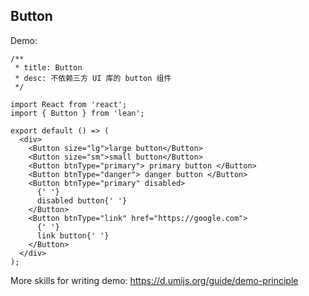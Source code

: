 ## Button

Demo:

```tsx
/**
 * title: Button
 * desc: 不依赖三方 UI 库的 button 组件
 */

import React from 'react';
import { Button } from 'lean';

export default () => (
  <div>
    <Button size="lg">large button</Button>
    <Button size="sm">small button</Button>
    <Button btnType="primary"> primary button </Button>
    <Button btnType="danger"> danger button </Button>
    <Button btnType="primary" disabled>
      {' '}
      disabled button{' '}
    </Button>
    <Button btnType="link" href="https://google.com">
      {' '}
      link button{' '}
    </Button>
  </div>
);
```

More skills for writing demo: <https://d.umijs.org/guide/demo-principle>
